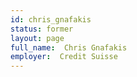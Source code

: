```yaml
---
id: chris_gnafakis
status: former
layout: page
full_name:  Chris Gnafakis
employer:  Credit Suisse
---
```

